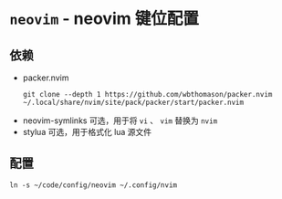 # `neovim` - neovim 键位配置

## 依赖

- packer.nvim
  ```shell
  git clone --depth 1 https://github.com/wbthomason/packer.nvim ~/.local/share/nvim/site/pack/packer/start/packer.nvim
  ```
- neovim-symlinks
  可选，用于将 `vi` 、 `vim` 替换为 `nvim`
- stylua
  可选，用于格式化 lua 源文件

## 配置

```shell
ln -s ~/code/config/neovim ~/.config/nvim
```
